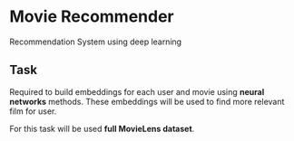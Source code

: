 # Movie Recommender
Recommendation System using deep learning

## Task

Required to build embeddings for each user and movie using **neural networks** methods.
These embeddings will be used to find more relevant film for user.

For this task will be used **full MovieLens dataset**.
